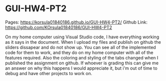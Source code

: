 # GUI-HW4-PT2
Pages: https://korsula01840186.github.io/GUI-HW4-PT2/
Github Link: https://github.com/KOrsula01840186/GUI-HW4-PT2

On my home computer using Visual Studio code, I have everything working as it says in the document. When I upload my files and publish on github the sliders dissapear and do not show up. You can see all of the implemented code for them to work, and they do on my home computer with all of the features required. Also the coloring and styling of the tabs changed when I published the assignment on github. If whoever is grading this can give me an answer on why this happens I would appreciate it, but i'm out of time to debug and have other projects to work on.
